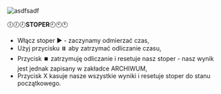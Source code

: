 ![asdfsadf](https://user-images.githubusercontent.com/27773815/157894333-eeef4496-5a51-42d8-a0b5-9a4ba30c83a1.jpg)


🕕🕖🕗<b>STOPER</b>🕘🕙🕚
- Włącz stoper ▶️ - zaczynamy odmierzać czas, 
- Użyj przycisku ⏸️ aby zatrzymać odliczanie czasu, 
- Przycisk ⏹️ zatrzymuję odliczanie i resetuje nasz stoper - nasz wynik jest jednak zapisany w zakładce ARCHIWUM,
- Przycisk X kasuje nasze wszystkie wyniki i resetuje stoper do stanu początkowego. 
